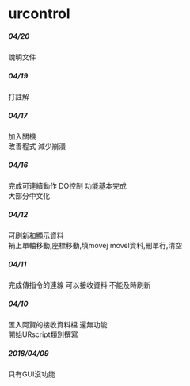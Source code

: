 # urcontrol
##### 04/20
說明文件
##### 04/19
打註解
##### 04/17
加入關機<br>
改善程式 減少崩潰
##### 04/16
完成可連續動作 DO控制 功能基本完成<br>
大部分中文化
##### 04/12
可刷新和顯示資料<br>
補上單軸移動,座標移動,填movej movel資料,刪單行,清空
##### 04/11
完成傳指令的連線 可以接收資料 不能及時刷新
##### 04/10
匯入阿賢的接收資料檔 還無功能<br>
開始URscript類別撰寫
##### 2018/04/09
只有GUI沒功能